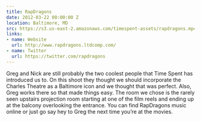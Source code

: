 ```yaml
---
title: RapDragons
date: 2012-03-22 00:00:00 Z
location: Baltimore, MD
src: https://s3.us-east-2.amazonaws.com/timespent-assets/rapdragons.mp4
links:
- name: Website
  url: http://www.rapdragons.ltdcomp.com/
- name: Twitter
  url: https://twitter.com/rapdragons
---
```


Greg and Nick are still probably the two coolest people that Time Spent has introduced us to. On this shoot they thought we should incorporate the Charles Theatre as a Baltimore icon and we thought that was perfect. Also, Greg works there so that made things easy. The room we chose is the rarely seen upstairs projection room starting at one of the film reels and ending up at the balcony overlooking the entrance. You can find RapDragons music online or just go say hey to Greg the next time you’re at the movies.
